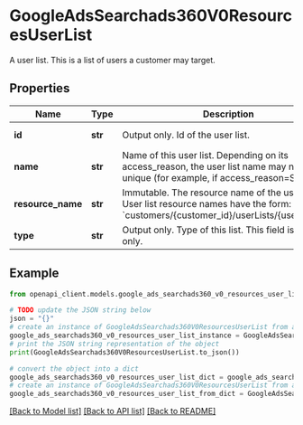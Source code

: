 # GoogleAdsSearchads360V0ResourcesUserList

A user list. This is a list of users a customer may target.

## Properties

Name | Type | Description | Notes
------------ | ------------- | ------------- | -------------
**id** | **str** | Output only. Id of the user list. | [optional] [readonly] 
**name** | **str** | Name of this user list. Depending on its access_reason, the user list name may not be unique (for example, if access_reason&#x3D;SHARED) | [optional] 
**resource_name** | **str** | Immutable. The resource name of the user list. User list resource names have the form: &#x60;customers/{customer_id}/userLists/{user_list_id}&#x60; | [optional] 
**type** | **str** | Output only. Type of this list. This field is read-only. | [optional] [readonly] 

## Example

```python
from openapi_client.models.google_ads_searchads360_v0_resources_user_list import GoogleAdsSearchads360V0ResourcesUserList

# TODO update the JSON string below
json = "{}"
# create an instance of GoogleAdsSearchads360V0ResourcesUserList from a JSON string
google_ads_searchads360_v0_resources_user_list_instance = GoogleAdsSearchads360V0ResourcesUserList.from_json(json)
# print the JSON string representation of the object
print(GoogleAdsSearchads360V0ResourcesUserList.to_json())

# convert the object into a dict
google_ads_searchads360_v0_resources_user_list_dict = google_ads_searchads360_v0_resources_user_list_instance.to_dict()
# create an instance of GoogleAdsSearchads360V0ResourcesUserList from a dict
google_ads_searchads360_v0_resources_user_list_from_dict = GoogleAdsSearchads360V0ResourcesUserList.from_dict(google_ads_searchads360_v0_resources_user_list_dict)
```
[[Back to Model list]](../README.md#documentation-for-models) [[Back to API list]](../README.md#documentation-for-api-endpoints) [[Back to README]](../README.md)


